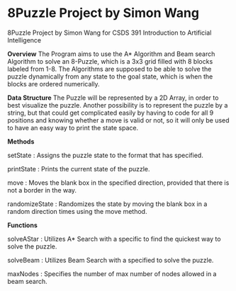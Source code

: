 # 8Puzzle Project by Simon Wang
8Puzzle Project by Simon Wang for CSDS 391 Introduction to Artificial Intelligence

**Overview**
The Program aims to use the A* Algorithm and Beam search Algorithm to solve an 8-Puzzle, which is a 3x3 grid filled with 8 blocks labeled from 1-8. The Algorithms are supposed to be able to solve the puzzle dynamically from any state to the goal state, which is when the blocks are ordered numerically.

**Data Structure**
The Puzzle will be represented by a 2D Array, in order to best visualize the puzzle. Another possibility is to represent the puzzle by a string, but that could get complicated easily by having to code for all 9 positions and knowing whether a move is valid or not, so it will only be used to have an easy way to print the state space.

**Methods**

setState <state> : Assigns the puzzle state to the format that <state> has specified.

printState : Prints the current state of the puzzle.

move <direction> : Moves the blank box in the specified direction, provided that there is not a border in the way.

randomizeState <n> : Randomizes the state by moving the blank box in a random direction <n> times using the move method.

**Functions**

solveAStar <heuristic> : Utilizes A* Search with a specific <heuristic> to find the quickest way to solve the puzzle.

solveBeam <k> : Utilizes Beam Search with a specified <k> to solve the puzzle.

maxNodes <n> : Specifies the number of max number of nodes allowed in a beam search.

